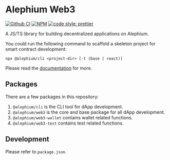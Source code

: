 # Alephium Web3

[![Github CI][test-badge]][test-link]
[![NPM][npm-badge]][npm-link]
[![code style: prettier][prettier-badge]][prettier-link]

A JS/TS library for building decentralized applications on Alephium.

You could run the following command to scaffold a skeleton project for smart contract development:

```
npx @alephium/cli <project-dir> [-t (base | react)]
```

Please read the [documentation](https://docs.alephium.org/dapps/alephium-web3) for more.

## Packages

There are a few packages in this repository:

1. `@alephium/cli` is the CLI tool for dApp development.
2. `@alephium/web3` is the core and base package for all dApp development.
3. `@alephium/web3-wallet` contains wallet related functions.
4. `@alephium/web3-test` contains test related functions.

## Development

Please refer to `package.json`.


[test-badge]: https://github.com/alephium/alephium-web3/actions/workflows/test.yml/badge.svg
[test-link]: https://github.com/alephium/alephium-web3/actions/workflows/test.yml
[npm-badge]: https://img.shields.io/npm/v/@alephium/web3.svg
[npm-link]: https://www.npmjs.org/package/@alephium/web3
[prettier-badge]: https://img.shields.io/badge/code_style-prettier-ff69b4.svg
[prettier-link]: https://github.com/prettier/prettier
[release-notes]: https://github.com/alephium/alephium-web3/releases
